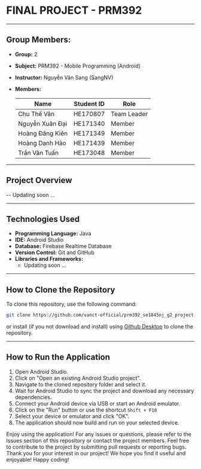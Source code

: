 # FINAL PROJECT - PRM392
---
## Group Members:

- **Group:** 2
- **Subject:** PRM392 - Mobile Programming (Android)
- **Instructor:** Nguyễn Văn Sang (SangNV)
- **Members:**

    | Name               | Student ID | Role                |
    |--------------------|------------|---------------------|
    | Chu Thế Văn   | HE170807   | Team Leader         |
    | Nguyễn Xuân Đại   | HE171340   | Member              |
    | Hoàng Đăng Kiên  | HE171349   | Member              |
    | Hoàng Danh Hào | HE171439   | Member              |
    | Trần Văn Tuấn | HE173048   | Member              |

---
## Project Overview
-- Updating soon ...

---
## Technologies Used
- **Programming Language:** Java
- **IDE:** Android Studio
- **Database:** Firebase Realtime Database
- **Version Control:** Git and GitHub
- **Libraries and Frameworks:**
  - Updating soon ...

---
## How to Clone the Repository
To clone this repository, use the following command:
```bash
git clone https://github.com/vanct-official/prm392_se1845nj_g2_project.git
```

or install (if you not download and install) using [Github Desktop](https://desktop.github.com/) to clone the repository.

---
## How to Run the Application
1. Open Android Studio.
2. Click on "Open an existing Android Studio project".
3. Navigate to the cloned repository folder and select it.
4. Wait for Android Studio to sync the project and download any necessary dependencies.
5. Connect your Android device via USB or start an Android emulator.
6. Click on the "Run" button or use the shortcut `Shift + F10`
7. Select your device or emulator and click "OK".
8. The application should now build and run on your selected device.

Enjoy using the application!
For any issues or questions, please refer to the Issues section of this repository or contact the project members.
Feel free to contribute to the project by submitting pull requests or reporting bugs.
Thank you for your interest in our project!
We hope you find it useful and enjoyable!
Happy coding!

